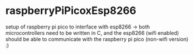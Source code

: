 # raspberryPiPicoxEsp8266
setup of raspberry pi pico to interface with esp8266
-> both microcontrollers need to be written in C, and the esp8266 (wifi enabled) should be able to communicate with the raspberry pi pico (non-wifi version) :) 
